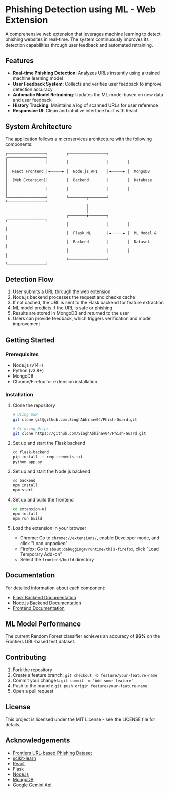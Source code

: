# Phishing Detection using ML - Web Extension

A comprehensive web extension that leverages machine learning to detect phishing websites in real-time. The system continuously improves its detection capabilities through user feedback and automated retraining.

##  Features

- **Real-time Phishing Detection**: Analyzes URLs instantly using a trained machine learning model
- **User Feedback System**: Collects and verifies user feedback to improve detection accuracy
- **Automatic Model Retraining**: Updates the ML model based on new data and user feedback
- **History Tracking**: Maintains a log of scanned URLs for user reference
- **Responsive UI**: Clean and intuitive interface built with React

##  System Architecture

The application follows a microservices architecture with the following components:

```
┌─────────────────┐        ┌─────────────────┐        ┌─────────────────┐
│                 │        │                 │        │                 │
│  React Frontend │◄─────► │  Node.js API    │◄─────► │  MongoDB        │
│  (Web Extension)│        │  Backend        │        │  Database       │
│                 │        │                 │        │                 │
└─────────────────┘        └────────┬────────┘        └─────────────────┘
                                    │
                                    │
                           ┌────────▼────────┐        ┌─────────────────┐
                           │                 │        │                 │
                           │  Flask ML       │◄─────► │  ML Model &     │
                           │  Backend        │        │  Dataset        │
                           │                 │        │                 │
                           └─────────────────┘        └─────────────────┘
```

##  Detection Flow

1. User submits a URL through the web extension
2. Node.js backend processes the request and checks cache
3. If not cached, the URL is sent to the Flask backend for feature extraction
4. ML model predicts if the URL is safe or phishing
5. Results are stored in MongoDB and returned to the user
6. Users can provide feedback, which triggers verification and model improvement

##  Getting Started

### Prerequisites

- Node.js (v14+)
- Python (v3.8+)
- MongoDB
- Chrome/Firefox for extension installation

### Installation

1. Clone the repository
   ```bash
   # Using SSH
   git clone git@github.com:SinghAbhinav04/Phish-Guard.git

   # Or using Https
   git clone https://github.com/SinghAbhinav04/Phish-Guard.git
   ```

2. Set up and start the Flask backend
   ```bash
   cd flask-backend
   pip install -r requirements.txt
   python app.py
   ```

3. Set up and start the Node.js backend
   ```bash
   cd backend
   npm install
   npm start
   ```

4. Set up and build the frontend
   ```bash
   cd extension-ui
   npm install
   npm run build
   ```

5. Load the extension in your browser
   - Chrome: Go to `chrome://extensions/`, enable Developer mode, and click "Load unpacked"
   - Firefox: Go to `about:debugging#/runtime/this-firefox`, click "Load Temporary Add-on"
   - Select the `frontend/build` directory

##  Documentation

For detailed information about each component:
- [Flask Backend Documentation](./flask-backend/README.md)
- [Node.js Backend Documentation](./backend/README.md)
- [Frontend Documentation](./extension-ui/README.md)

##  ML Model Performance

The current Random Forest classifier achieves an accuracy of **96%** on the Frontiers URL-based test dataset.

##  Contributing

1. Fork the repository
2. Create a feature branch: `git checkout -b feature/your-feature-name`
3. Commit your changes: `git commit -m 'Add some feature'`
4. Push to the branch: `git push origin feature/your-feature-name`
5. Open a pull request

##  License

This project is licensed under the MIT License - see the LICENSE file for details.

##  Acknowledgements

- [Frontiers URL-based Phishing Dataset](https://www.frontiersin.org/journals/computer-science/articles/10.3389/fcomp.2024.1308634/full)
- [scikit-learn](https://scikit-learn.org/)
- [React](https://reactjs.org/)
- [Flask](https://flask.palletsprojects.com/)
- [Node.js](https://nodejs.org/)
- [MongoDB](https://www.mongodb.com/)
- [Google Gemini Api](https://ai.google.dev/gemini-api/docs)
